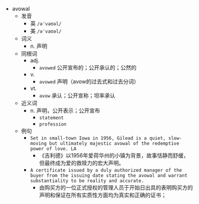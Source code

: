 - avowal
  - 发音
    - 英 `/ə'vaʊəl/`
    - 美 `/əˈvaʊəl/`
  - 词义
    - n. 声明
  - 同根词
    - adj.
      - `avowed` 公开宣布的；公开承认的；公然的
    - v.
      - `avowed` 声明（avow的过去式和过去分词）
    - vt.
      - `avow` 承认；公开宣称；坦率承认
  - 近义词
    - n. 声明，公开表示；公开宣布
      - `statement`
      - `profession`
  - 例句
    - `Set in small-town Iowa in 1956, Gilead is a quiet, slow-moving but ultimately majestic avowal of the redemptive power of love. LA`
      - 《吉利德》以1956年爱荷华州的小镇为背景，故事恬静而舒缓，但最终成为爱的救赎力的宏大声明。
    - `A certificate issued by a duly authorized manager of the buyer from the issuing date stating the avowal and warrant substantiality to be reality and accurate.`
      - 由购买方的一位正式授权的管理人员于开始日出具的表明购买方的声明和保证在所有实质性方面均为真实和正确的证书；

